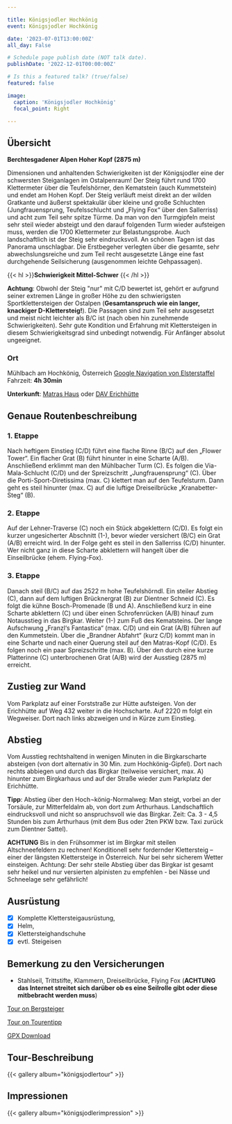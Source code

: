 ```yaml
---

title: Königsjodler Hochkönig
event: Königsjodler Hochkönig

date: '2023-07-01T13:00:00Z'
all_day: False

# Schedule page publish date (NOT talk date).
publishDate: '2022-12-01T00:00:00Z'

# Is this a featured talk? (true/false)
featured: false

image:
  caption: 'Königsjodler Hochkönig'
  focal_point: Right

---
```


## Übersicht
**Berchtesgadener Alpen Hoher Kopf (2875 m)**

Dimensionen und anhaltenden Schwierigkeiten ist der Königsjodler eine der schwersten Steiganlagen im Ostalpenraum! Der Steig führt rund 1700 Klettermeter über die Teufelshörner, den Kematstein (auch Kummetstein) und endet am Hohen Kopf. Der Steig verläuft meist direkt an der wilden Gratkante und äußerst spektakulär über kleine und große Schluchten (Jungfrauensprung, Teufelsschlucht und „Flying Fox“ über den Sallerriss) und acht zum Teil sehr spitze Türme. Da man von den Turmgipfeln meist sehr steil wieder absteigt und den darauf folgenden Turm wieder aufsteigen muss, werden die 1700 Klettermeter zur Belastungsprobe. Auch landschaftlich ist der Steig sehr eindrucksvoll. An schönen Tagen ist das Panorama unschlagbar. Die Erstbegeher verlegten über die gesamte, sehr abwechslungsreiche und zum Teil recht ausgesetzte Länge eine fast durchgehende Seilsicherung (ausgenommen leichte Gehpassagen).

{{< hl >}}**Schwierigkeit Mittel-Schwer** {{< /hl >}}

**Achtung**: Obwohl der Steig "nur" mit C/D bewertet ist, gehört er aufgrund seiner extremen Länge in großer Höhe zu den schwierigsten Sportklettersteigen der Ostalpen (**Gesamtanspruch wie ein langer, knackiger D-Klettersteig!**). Die Passagen sind zum Teil sehr ausgesetzt und meist nicht leichter als B/C ist (nach oben hin zunehmende Schwierigkeiten). Sehr gute Kondition und Erfahrung mit Klettersteigen in diesem Schwierigkeitsgrad sind unbedingt notwendig. Für Anfänger absolut ungeeignet.

### Ort
Mühlbach am Hochkönig, Österreich
[Google Navigation von Elsterstaffel](https://goo.gl/maps/pkWmEBjfiioVWzJk6)
Fahrzeit: **4h 30min**

**Unterkunft**: [Matras Haus](https://www.matrashaus.at/) oder [DAV Erichhütte](https://www.alpenverein.de/DAV-Services/Huettensuche/Erichhuette/6938068/)


## Genaue Routenbeschreibung

### 1. Etappe
Nach heftigem Einstieg (C/D) führt eine flache Rinne (B/C) auf den „Flower Tower“. Ein flacher Grat (B) führt hinunter in eine Scharte (A/B). Anschließend erklimmt man den Mühlbacher Turm (C). Es folgen die Via-Mala-Schlucht (C/D) und der Spreizschritt „Jungfrauensprung“ (C). Über die Porti-Sport-Diretissima (max. C) klettert man auf den Teufelsturm. Dann geht es steil hinunter (max. C) auf die luftige Dreiseilbrücke „Kranabetter-Steg“ (B). 
### 2. Etappe
Auf der Lehner-Traverse (C) noch ein Stück abgeklettern (C/D). Es folgt ein kurzer ungesicherter Abschnitt (1-), bevor wieder versichert (B/C) ein Grat (A/B) erreicht wird. In der Folge geht es steil in den Sallerriss (C/D) hinunter. Wer nicht ganz in diese Scharte abklettern will hangelt über die Einseilbrücke (ehem. Flying-Fox). 
### 3. Etappe
Danach steil (B/C) auf das 2522 m hohe Teufelshörndl. Ein steiler Abstieg (C), dann auf dem luftigen Brücknergrat (B) zur Dientner Schneid (C). Es folgt die kühne Bosch-Promenade (B und A). Anschließend kurz in eine Scharte abklettern (C) und über einen Schrofenrücken (A/B) hinauf zum Notausstieg in das Birgkar. Weiter (1-) zum Fuß des Kematsteins. Der lange Aufschwung „Franzl‘s Fantastica“ (max. C/D) und ein Grat (A/B) führen auf den Kummetstein. Über die „Brandner Abfahrt“ (kurz C/D) kommt man in eine Scharte und nach einer Querung steil auf den Matras-Kopf (C/D). Es folgen noch ein paar Spreizschritte (max. B). Über den durch eine kurze Platterinne (C) unterbrochenen Grat (A/B) wird der Ausstieg (2875 m) erreicht. 

## Zustieg zur Wand
Vom Parkplatz auf einer Forststraße zur Hütte aufsteigen. Von der Erichhütte auf Weg 432 weiter in die Hochscharte. Auf 2220 m folgt ein Wegweiser. Dort nach links abzweigen und in Kürze zum Einstieg.

## Abstieg
Vom Ausstieg rechtshaltend in wenigen Minuten in die Birgkarscharte absteigen (von dort alternativ in 30 Min. zum Hochkönig-Gipfel). Dort nach rechts abbiegen und durch das Birgkar (teilweise versichert, max. A) hinunter zum Birgkarhaus und auf der Straße wieder zum Parkplatz der Erichhütte. 

**Tipp**: Abstieg über den Hoch¬könig-Normalweg: Man steigt, vorbei an der Torsäule, zur Mitterfeldalm ab, von dort zum Arthurhaus. Landschaftlich eindrucksvoll und nicht so anspruchsvoll wie das Birgkar. Zeit: Ca. 3 - 4,5 Stunden bis zum Arthurhaus (mit dem Bus oder 2ten PKW bzw. Taxi zurück zum Dientner Sattel).


**ACHTUNG** Bis in den Frühsommer ist im Birgkar mit steilen Altschneefeldern zu rechnen! Konditionell sehr fordernder Klettersteig – einer der längsten Klettersteige in Österreich. Nur bei sehr sicherem Wetter einsteigen. Achtung: Der sehr steile Abstieg über das Birgkar ist gesamt sehr heikel und nur versierten alpinisten zu empfehlen - bei Nässe und Schneelage sehr gefährlich!  
## Ausrüstung
- [x] Komplette Klettersteigausrüstung, 
- [x] Helm,
- [x] Klettersteighandschuhe
- [x] evtl. Steigeisen

## Bemerkung zu den Versicherungen
- Stahlseil, Trittstifte, Klammern, Dreiseilbrücke, Flying Fox (**ACHTUNG das Internet streitet sich darüber ob es eine Seilrolle gibt oder diese mitbebracht werden muss**)

[Tour on Bergsteiger](https://bergsteiger.de/touren/klettersteig/koenigsjodler-klettersteig-auf-den-hochkoenig)

[Tour on Tourentipp](https://www.tourentipp.com/de/touren/koenigsjodler-klettersteig-hochkoenig_2026.html)

[GPX Download](https://www.tourentipp.com/de/touren/downloads.php?file=koenigsjodler-hochkoenig.gpx)

## Tour-Beschreibung

{{< gallery album="königsjodlertour" >}}


## Impressionen

{{< gallery album="königsjodlerimpression" >}}